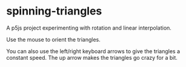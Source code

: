 # spinning-triangles
A p5js project experimenting with rotation and linear interpolation.

Use the mouse to orient the triangles.

You can also use the left/right keyboard arrows to give the triangles a constant speed. The up arrow makes the triangles go crazy for a bit.
